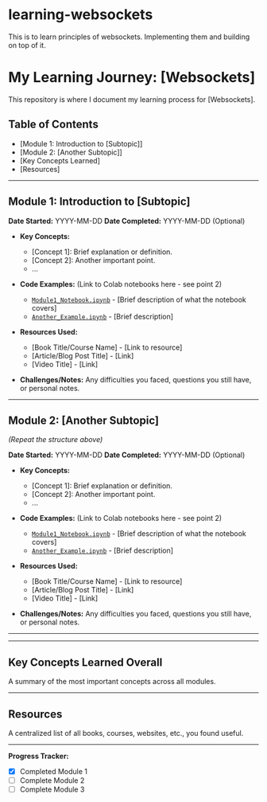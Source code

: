 # learning-websockets
This is to learn principles of websockets. Implementing them and building on top of it.


# My Learning Journey: [Websockets]

This repository is where I document my learning process for [Websockets].

## Table of Contents
- [Module 1: Introduction to [Subtopic]]
- [Module 2: [Another Subtopic]]
- [Key Concepts Learned]
- [Resources]

---

## Module 1: Introduction to [Subtopic]

**Date Started:** YYYY-MM-DD
**Date Completed:** YYYY-MM-DD (Optional)

* **Key Concepts:**
    * [Concept 1]: Brief explanation or definition.
    * [Concept 2]: Another important point.
    * ...

* **Code Examples:** (Link to Colab notebooks here - see point 2)
    * [`Module1_Notebook.ipynb`](link-to-notebook-on-github) - [Brief description of what the notebook covers]
    * [`Another_Example.ipynb`](link-to-another-notebook) - [Brief description]

* **Resources Used:**
    * [Book Title/Course Name] - [Link to resource]
    * [Article/Blog Post Title] - [Link]
    * [Video Title] - [Link]

* **Challenges/Notes:** Any difficulties you faced, questions you still have, or personal notes.

---

## Module 2: [Another Subtopic]

*(Repeat the structure above)*

**Date Started:** YYYY-MM-DD
**Date Completed:** YYYY-MM-DD (Optional)

* **Key Concepts:**
    * [Concept 1]: Brief explanation or definition.
    * [Concept 2]: Another important point.
    * ...

* **Code Examples:** (Link to Colab notebooks here - see point 2)
    * [`Module1_Notebook.ipynb`](link-to-notebook-on-github) - [Brief description of what the notebook covers]
    * [`Another_Example.ipynb`](link-to-another-notebook) - [Brief description]

* **Resources Used:**
    * [Book Title/Course Name] - [Link to resource]
    * [Article/Blog Post Title] - [Link]
    * [Video Title] - [Link]

* **Challenges/Notes:** Any difficulties you faced, questions you still have, or personal notes.

---

---

## Key Concepts Learned Overall

A summary of the most important concepts across all modules.

---

## Resources

A centralized list of all books, courses, websites, etc., you found useful.

---

**Progress Tracker:**

- [x] Completed Module 1
- [ ] Complete Module 2
- [ ] Complete Module 3
